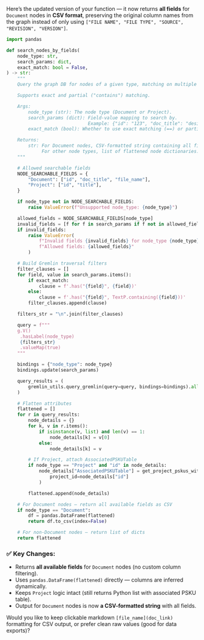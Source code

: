 Here’s the updated version of your function — it now returns **all fields** for `Document` nodes in **CSV format**, preserving the original column names from the graph instead of only using `["FILE NAME", "FILE TYPE", "SOURCE", "REVISION", "VERSION"]`.

```python
import pandas

def search_nodes_by_fields(
    node_type: str,
    search_params: dict,
    exact_match: bool = False,
) -> str:
    """
    Query the graph DB for nodes of a given type, matching on multiple fields.

    Supports exact and partial ("contains") matching.

    Args:
        node_type (str): The node type (Document or Project).
        search_params (dict): Field-value mapping to search by.
                              Example: {"id": "123", "doc_title": "design"}
        exact_match (bool): Whether to use exact matching (==) or partial matching (contains).

    Returns:
        str: For Document nodes, CSV-formatted string containing all fields.
             For other node types, list of flattened node dictionaries.
    """

    # Allowed searchable fields
    NODE_SEARCHABLE_FIELDS = {
        "Document": ["id", "doc_title", "file_name"],
        "Project": ["id", "title"],
    }

    if node_type not in NODE_SEARCHABLE_FIELDS:
        raise ValueError(f"Unsupported node_type: {node_type}")

    allowed_fields = NODE_SEARCHABLE_FIELDS[node_type]
    invalid_fields = [f for f in search_params if f not in allowed_fields]
    if invalid_fields:
        raise ValueError(
            f"Invalid fields {invalid_fields} for node_type {node_type}. "
            f"Allowed fields: {allowed_fields}"
        )

    # Build Gremlin traversal filters
    filter_clauses = []
    for field, value in search_params.items():
        if exact_match:
            clause = f'.has("{field}", {field})'
        else:
            clause = f'.has("{field}", TextP.containing({field}))'
        filter_clauses.append(clause)

    filters_str = "\n".join(filter_clauses)

    query = f"""
    g.V()
     .hasLabel(node_type)
     {filters_str}
     .valueMap(true)
    """

    bindings = {"node_type": node_type}
    bindings.update(search_params)

    query_results = (
        gremlin_utils.query_gremlin(query=query, bindings=bindings).all().result()
    )

    # Flatten attributes
    flattened = []
    for r in query_results:
        node_details = {}
        for k, v in r.items():
            if isinstance(v, list) and len(v) == 1:
                node_details[k] = v[0]
            else:
                node_details[k] = v

        # If Project, attach AssociatedPSKUTable
        if node_type == "Project" and "id" in node_details:
            node_details["AssociatedPSKUTable"] = get_project_pskus_with_gtin_salesorg(
                project_id=node_details["id"]
            )

        flattened.append(node_details)

    # For Document nodes — return all available fields as CSV
    if node_type == "Document":
        df = pandas.DataFrame(flattened)
        return df.to_csv(index=False)

    # For non-Document nodes — return list of dicts
    return flattened
```

### ✅ Key Changes:

* Returns **all available fields** for `Document` nodes (no custom column filtering).
* Uses `pandas.DataFrame(flattened)` directly — columns are inferred dynamically.
* Keeps `Project` logic intact (still returns Python list with associated PSKU table).
* Output for `Document` nodes is now **a CSV-formatted string** with all fields.

Would you like to keep clickable markdown `[file_name](doc_link)` formatting for CSV output, or prefer clean raw values (good for data exports)?
